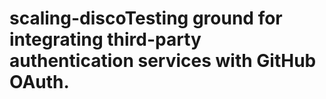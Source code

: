 # scaling-discoTesting ground for integrating third-party authentication services with GitHub OAuth.
